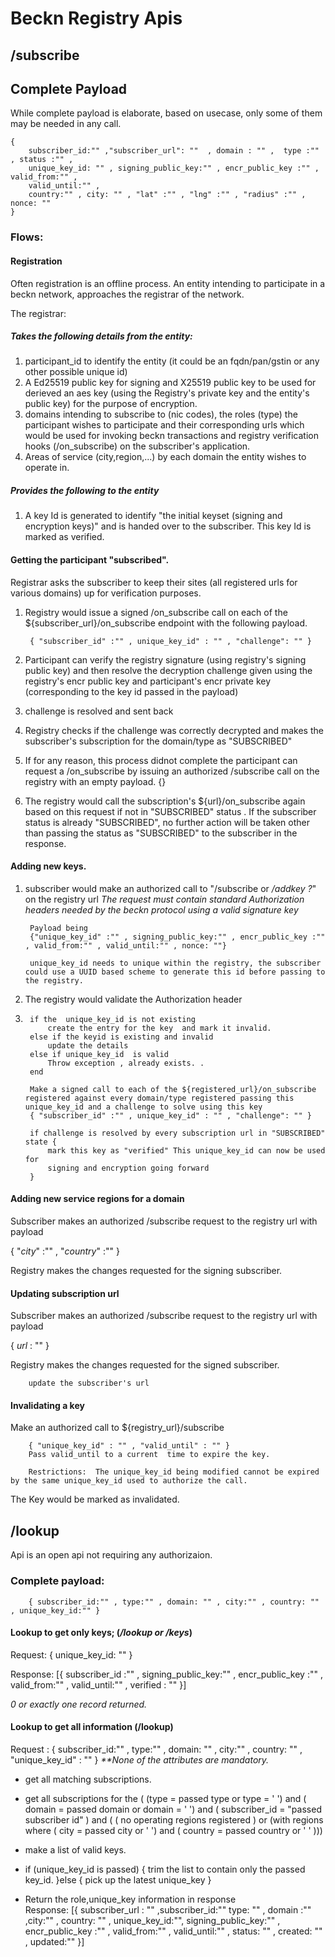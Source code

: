 # Beckn Registry Apis

## /subscribe 

Complete Payload
-
While complete payload is elaborate, based on usecase, only some of them may be needed in any call. 
 
	{ 
 		subscriber_id:"" ,"subscriber_url": ""	, domain : "" ,  type :"" , status :"" ,  
 		unique_key_id: "" , signing_public_key:"" , encr_public_key :"" , valid_from:"" , 
 		valid_until:"" ,   
 		country:"" , city: "" , "lat" :"" , "lng" :"" , "radius" :"" , 		nonce: "" 
	}

### Flows: 
#### Registration 
Often registration is an offline process. An entity intending to participate in a beckn network, approaches the registrar of the network. 

The registrar: 

##### Takes the following details from the entity:
	
1. participant_id to identify the entity (it could be an fqdn/pan/gstin or any other possible unique id)
1. A Ed25519 public key for signing and  X25519 public key to be used for derieved an aes key (using the  Registry's private key and the entity's public key) for the purpose of encryption.
1. domains intending to subscribe to (nic codes), the roles (type) the participant wishes to participate and their corresponding urls which would be used for invoking beckn transactions and registry verification hooks (/on_subscribe) on the subscriber's application. 
1. Areas of service (city,region,...) by each domain the entity wishes to operate in.
 

##### Provides the following to the entity
1. A key Id is generated to identify "the initial keyset (signing and encryption keys)" and is handed over to the subscriber. This key Id is marked as verified. 

#### Getting the participant "subscribed".
Registrar asks the subscriber to keep their sites (all registered urls for various domains) up for verification purposes. 
1. Registry would issue a signed /on_subscribe call on each of the ${subscriber_url}/on_subscribe endpoint with the following payload.
 
		{ "subscriber_id" :"" , unique_key_id" : "" , "challenge": "" }
		
1. Participant can verify the  registry signature (using registry's signing public key) and then resolve the decryption challenge given using the registry's encr public key and participant's encr private key (corresponding to the key id passed in the payload)
2. challenge is resolved and sent back
2. Registry checks if the challenge was correctly decrypted and makes the subscriber's subscription for the domain/type as "SUBSCRIBED"
1. If for any reason, this process didnot complete the participant can request a /on_subscribe by issuing an authorized /subscribe call on the registry with an empty payload.
		{}
1. The registry would call the subscription's ${url}/on_subscribe again based on this request if not in "SUBSCRIBED" status . If the  subscriber status is already "SUBSCRIBED", no further action will be taken other than passing the status as "SUBSCRIBED" to the subscriber in the response.  



#### Adding new keys.
1. subscriber would make an authorized call to "/subscribe or _/addkey ?_" on the registry url _The request must contain standard Authorization headers needed by the beckn protocol using a valid signature key_

		Payload being 
		{"unique_key_id" :"" , signing_public_key:"" , encr_public_key :"" , valid_from:"" , valid_until:"" , nonce: ""}

		unique_key_id needs to unique within the registry, the subscriber could use a UUID based scheme to generate this id before passing to the registry.


1. The registry would validate the Authorization header
2. 
		if the  unique_key_id is not existing
			create the entry for the key  and mark it invalid.
		else if the keyid is existing and invalid 
			update the details 
		else if unique_key_id  is valid
			Throw exception , already exists. .
		end
		
		Make a signed call to each of the ${registered_url}/on_subscribe registered against every domain/type registered passing this unique_key_id and a challenge to solve using this key
		{ "subscriber_id" :"" , unique_key_id" : "" , "challenge": "" }
		
		if challenge is resolved by every subscription url in "SUBSCRIBED" state {
			mark this key as "verified" This unique_key_id can now be used for 
			signing and encryption going forward 
		}

		

#### Adding new service regions for a domain 
Subscriber makes an authorized /subscribe request to the registry url with payload 

{ "_city_" :"" , "_country_" :"" }

Registry makes the changes requested for the signing subscriber.



#### Updating subscription url
Subscriber makes an authorized /subscribe request to the registry url with payload 

{  _url_ : "" } 
 
Registry makes the changes requested for the signed subscriber.

		update the subscriber's url

#### Invalidating a key 
Make an authorized call to ${registry_url}/subscribe

		{ "unique_key_id" : "" , "valid_until" : "" } 
		Pass valid_until to a current  time to expire the key. 
		
		Restrictions:  The unique_key_id being modified cannot be expired by the same unique_key_id used to authorize the call.  

The Key would be marked as invalidated. 

## /lookup
Api is an open api not requiring any authorizaion. 

### Complete payload:
		{ subscriber_id:"" , type:"" , domain: "" , city:"" , country: "" , unique_key_id:"" }

#### Lookup to get only keys; (_/lookup or /keys_)
Request: { unique_key_id: "" }

Response: [{ subscriber_id :"" , signing_public_key:"" , encr_public_key :"" , valid_from:"" , valid_until:"" , verified : "" }]

_0 or exactly one record returned._
 		
#### Lookup to get all information  (/lookup)
Request : { subscriber_id:"" , type:"" , domain: "" , city:"" , country: "" , "unique_key_id" : ""  }
_**None of the attributes are mandatory._

* get all matching subscriptions. 
* get all subscriptions for the ( (type = passed type or type = ' ')  and ( domain = passed domain or domain =  ' ') and ( subscriber_id = "passed subscriber id" ) and  ( ( no operating regions registered ) or (with regions where ( city =  passed city or ' ') and ( country = passed country or  ' ' )))
* make a list of valid keys. 
* if (unique_key_id is passed) {
		trim the list to contain only the passed key_id.
	}else {
		pick up the latest unique_key
	}

* Return the role,unique_key information in response	
Response: [{ subscriber_url : "" ,subscriber_id:"" type: "" , domain :"" ,city:"" , country: "" , unique_key_id:"", signing_public_key:"" , encr_public_key :"" , valid_from:"" , valid_until:"" , status: "" , created: "" , updated:"" }]

